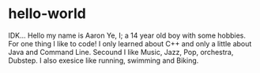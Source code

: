 # hello-world
IDK...
Hello my name is Aaron Ye, I; a 14 year old boy with some hobbies. For one thing I like to code! I only learned about C++ and only a little about Java and Command Line. Secound I like Music, Jazz, Pop, orchestra, Dubstep. I also exesice like running, swimming and Biking.
